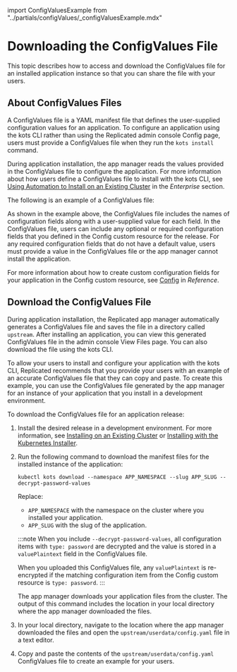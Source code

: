 import ConfigValuesExample from "../partials/configValues/_configValuesExample.mdx"

# Downloading the ConfigValues File

This topic describes how to access and download the ConfigValues file for an installed application instance so that you can share the file with your users.

## About ConfigValues Files

A ConfigValues file is a YAML manifest file that defines the user-supplied configuration values for an application. To configure an application using the kots CLI rather than using the Replicated admin console Config page, users must provide a ConfigValues file when they run the `kots install` command.

During application installation, the app manager reads the values provided in the ConfigValues file to configure the application. For more information about how users define a ConfigValues file to install with the kots CLI, see [Using Automation to Install on an Existing Cluster](/enterprise/installing-existing-cluster-automation) in the _Enterprise_ section.

The following is an example of a ConfigValues file:

<ConfigValuesExample/>

As shown in the example above, the ConfigValues file includes the names of configuration fields along with a user-supplied value for each field. In the ConfigValues file, users can include any optional or required configuration fields that you defined in the Config custom resource for the release. For any required configuration fields that do not have a default value, users must provide a value in the ConfigValues file or the app manager cannot install the application.

For more information about how to create custom configuration fields for your application in the Config custom resource, see [Config](/reference/custom-resource-config) in _Reference_.

## Download the ConfigValues File

During application installation, the Replicated app manager automatically generates a ConfigValues file and saves the file in a directory called `upstream`. After installing an application, you can view this generated ConfigValues file in the admin console View Files page. You can also download the file using the kots CLI.

To allow your users to install and configure your application with the kots CLI, Replicated recommends that you provide your users with an example of an accurate ConfigValues file that they can copy and paste. To create this example, you can use the ConfigValues file generated by the app manager for an instance of your application that you install in a development environment.

To download the ConfigValues file for an application release:

1. Install the desired release in a development environment. For more information, see [Installing on an Existing Cluster](/enterprise/installing-existing-cluster) or [Installing with the Kubernetes Installer](/enterprise/installing-embedded-cluster).

1. Run the following command to download the manifest files for the installed instance of the application:

    ```
    kubectl kots download --namespace APP_NAMESPACE --slug APP_SLUG --decrypt-password-values
    ```
    Replace:
    * `APP_NAMESPACE` with the namespace on the cluster where you installed your application.
    * `APP_SLUG` with the slug of the application.

    :::note
    When you include `--decrypt-password-values`, all configuration items with `type: password` are decrypted and the value is stored in a `valuePlaintext` field in the ConfigValues file.

    When you uploaded this ConfigValues file, any `valuePlaintext` is re-encrypted if the matching configuration item from the Config custom resource is `type: password`.
    :::

    The app manager downloads your application files from the cluster. The output of this command includes the location in your local directory where the app manager downloaded the files.

1. In your local directory, navigate to the location where the app manager downloaded the files and open the `upstream/userdata/config.yaml` file in a text editor.

1. Copy and paste the contents of the `upstream/userdata/config.yaml` ConfigValues file to create an example for your users.
